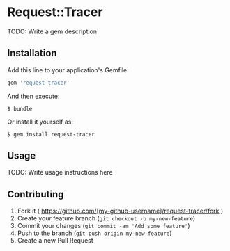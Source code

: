 # Request::Tracer

TODO: Write a gem description

## Installation

Add this line to your application's Gemfile:

```ruby
gem 'request-tracer'
```

And then execute:

    $ bundle

Or install it yourself as:

    $ gem install request-tracer

## Usage

TODO: Write usage instructions here

## Contributing

1. Fork it ( https://github.com/[my-github-username]/request-tracer/fork )
2. Create your feature branch (`git checkout -b my-new-feature`)
3. Commit your changes (`git commit -am 'Add some feature'`)
4. Push to the branch (`git push origin my-new-feature`)
5. Create a new Pull Request
